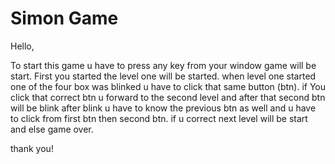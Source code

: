 # Simon Game

Hello,

To start this game u have to press any key from your window game will be start. First you started the level one will be started.
when level one started one of the four box was blinked u have to click that same button (btn). if You click that correct btn u forward to the second level and after that second btn will be blink after blink u have to know the previous btn as well and u have to click from first btn then second btn. if u correct next level will be start and else game over.

thank you!